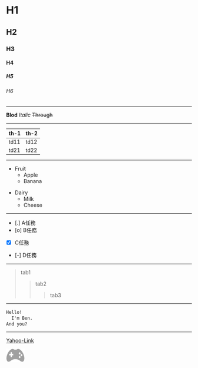 # H1
## H2
### H3
#### H4
##### H5
###### H6

---

**Blod**
*Italic*
~~Through~~

---

|th-1|th-2|
|--|--|
|td11|td12|
|td21|td22|

---
- Fruit
  - Apple
  - Banana
* Dairy
  * Milk
  * Cheese
  
---

- [.] A任務
- [o] B任務
- [x] C任務
- [-] D任務

---

>tab1
>>tab2
>>>tab3

---

```
Hello!
  I'm Ben.
And you?
```

---

[Yahoo-Link](https://tw.yahoo.com/)

![Picture](src/img/game.png)

